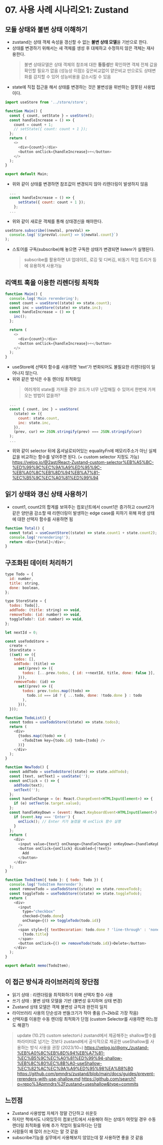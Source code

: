 # 07. 사용 사례 시나리오1: Zustand

## 모듈 상태와 불변 상태 이해하기

- zustand는 상태 객체 속성을 갱신할 수 없는 **불변 상태 모델**을 기반으로 한다.
- 상태를 변경하기 위해서는 새 객체를 생성 후 대체하고 수정하지 않은 객체는 재사용한다.
  > 불변 상태모델은 상태 객체의 참조에 대한 **동등성**만 확인하면 객체 전체 값을 확인할 필요가 없음 (성능상 이점))
  > 깊은비교없이 얕은비교 만으로도 상태변화를 감지할 수 있어 성능비용을 감소시킬 수 있음
- state에 직접 접근을 해서 상태를 변경하는 것은 불변성을 위반하는 잘못된 사용법이다.

```javascript
import useStore from '../store/store';

function Main() {
  const { count, setState } = useStore();
  const handleIncrease = () => {
    count = count + 1;
    // setState({ count: count + 1 });
  };
  return (
    <>
      <div>{count}</div>
      <button onClick={handleIncrease}>+</button>
    </>
  );
}

export default Main;
```

- 위와 같이 상태를 변경하면 참조값이 변경되지 않아 리렌더링이 발생하지 않음

```javascript
  ...
  const handleIncrease = () => {
      setState({ count: count + 1 });
    };
  ...
```

- 위와 같이 새로운 객체를 통해 상태갱신을 해야한다.

```javascript
useStore.subscribe((newVal, prevVal) =>
  console.log(`${prevVal.count} => ${newVal.count}`)
);
```

- 스토어를 구독(subscribe)해 놓으면 구독한 상태가 변경되면 listenr가 실행된다.
  > subscribe를 활용하면 UI 업데이트, 로깅 및 디버깅, 비동기 작업 트리거 등에 유용하게 사용가능

## 리액트 훅을 이용한 리렌더링 최적화

```javascript
function Main() {
  console.log('Main rerendering');
  const count = useStore((state) => state.count);
  const inc = useStore((state) => state.inc);
  const handleIncrease = () => {
    inc();
  };

  return (
    <>
      <div>{count}</div>
      <button onClick={handleIncrease}>+</button>
    </>
  );
}
```

- useStore에 선택자 함수를 사용하면 'text'가 변화되어도 불필요한 리렌더링이 일어나지 않는다.
- 위와 같은 방식은 수동 렌더링 최적화임
  > 여러개의 state를 가져올 경우 코드가 너무 난잡해질 수 있어서 한번에 가져오는 방법이 없을까?

```javascript
  ...
  const { count, inc } = useStore(
    (state) => ({
      count: state.count,
      inc: state.inc,
    }),
    (prev, cur) => JSON.stringify(prev) === JSON.stringify(cur)
  );
  ...
```

- 위와 같이 selector 뒤에 옵셔널로되어있는 equalityFn에 메모리주소가 아닌 실제 값을 비교하는 함수를 넣어주면 된다. (+ custom selector 지정도 가능)
  https://velog.io/@2ast/React-Zustand-custom-selector%EB%A5%BC-%ED%99%9C%EC%9A%A9%ED%95%9C-%EB%A0%8C%EB%8D%94%EB%A7%81-%EC%B5%9C%EC%A0%81%ED%99%94

## 읽기 상태와 갱신 상태 사용하기

- count1, count2의 합계를 보여주는 컴포넌트에서 count1은 증가하고 count2가 같은 양만큼 감소할 때 리렌더링이 발생하는 edge case를 피하기 위해 파생 상태에 대한 선택자 함수를 사용하면 됨

```javascript
function Total() {
  const total = useCountStore((state) => state.count1 + state.count2);
  console.log('rerendering!');
  return <div>{total}</div>;
}
```

## 구조화된 데이터 처리하기

```javascript
type Todo = {
  id: number,
  title: string,
  done: boolean,
};

type StoreState = {
  todos: Todo[],
  addTodo: (title: string) => void,
  removeTodo: (id: number) => void,
  toggleTodo?: (id: number) => void,
};

let nextId = 0;

const useTodoStore =
  create <
  StoreState >
  ((set) => ({
    todos: [],
    addTodo: (title) =>
      set((prev) => ({
        todos: [...prev.todos, { id: ++nextId, title, done: false }],
      })),
    removeTodo: (id) =>
      set((prev) => ({
        todos: prev.todos.map((todo) =>
          todo.id === id ? { ...todo, done: !todo.done } : todo
        ),
      })),
  }));

function TodoList() {
  const todos = useTodoStore((state) => state.todos);
  return (
    <div>
      {todos.map((todo) => (
        <TodoItem key={todo.id} todo={todo} />
      ))}
    </div>
  );
}

function NewTodo() {
  const addTodo = useTodoStore((state) => state.addTodo);
  const [text, setText] = useState('');
  const onClick = () => {
    addTodo(text);
    setText('');
  };
  const handleChange = (e: React.ChangeEvent<HTMLInputElement>) => {
    if (e) setText(e.target.value);
  };
  const handleKeyDown = (event: React.KeyboardEvent<HTMLInputElement>) => {
    if (event.key === 'Enter') {
      onClick(); // Enter 키가 눌렸을 때 onClick 함수 실행
    }
  };
  return (
    <div>
      <input value={text} onChange={handleChange} onKeyDown={handleKeyDown} />
      <button onClick={onClick} disabled={!text}>
        Add
      </button>
    </div>
  );
}

function TodoItem({ todo }: { todo: Todo }) {
  console.log('TodoItem Renrender');
  const removeTodo = useTodoStore((state) => state.removeTodo);
  const toggleTodo = useTodoStore((state) => state.toggleTodo);
  return (
    <div>
      <input
        type="checkbox"
        checked={todo.done}
        onChange={() => toggleTodo(todo.id)}
      />
      <span style={{ textDecoration: todo.done ? 'line-through' : 'none' }}>
        {todo.title}
      </span>
      <button onClick={() => removeTodo(todo.id)}>Delete</button>
    </div>
  );
}

export default memo(TodoItem);
```

## 이 접근 방식과 라이브러리의 장단점

- 읽기 상태 : 리렌더링을 최적화하기 위해 선택자 함수 사용
- 쓰기 상태 : 불변 상태 모델을 기반 (불변성 유지하며 상태 변경)
- Zustand 상태 모델은 객체 불변성 규칙과 완전히 일치
- 라이브러리 사용의 단순성과 번들크기가 작아 좋음 (1~2kb로 가장 작음)
- 선택자를 이용한 수동 렌더링 최적화가 단점 (custom Selector를 사용하면 어느정도 해결?)
> update (10.21) custom selector나 zustand에서 제공해주는 shallow함수를 파라미터로 넘기는 것보다 zustand에서 공식적으로 제공한 useShallow를 사용하는 방식 사용을 권장 (2023/10~)
https://velog.io/@ony_/zustand-%EB%A0%8C%EB%8D%94%EB%A7%81-%EC%B5%9C%EC%A0%81%ED%99%94-shallow-%EB%8C%80%EC%8B%A0-useShallow-%EC%82%AC%EC%9A%A9%ED%95%98%EA%B8%B0
https://github.com/pmndrs/zustand/blob/main/docs/guides/prevent-rerenders-with-use-shallow.md
https://github.com/search?q=repo%3Apmndrs%2Fzustand+useshallow&type=commits

## 느낀점

- Zustand 사용방법 자체가 정말 간단하고 쉬운듯
- 하지만 책에서도 나와있듯이 컴포넌트에서 사용해야 하는 상태가 여럿일 경우 수동 렌더링 최적화를 위해 추가 작업이 필요하다는 단점
- 사람들이 왜 많이 쓰는지는 알 것 같음
- subscribe기능을 실무에서 사용해보지 않았는데 잘 사용하면 좋을 것 같음
